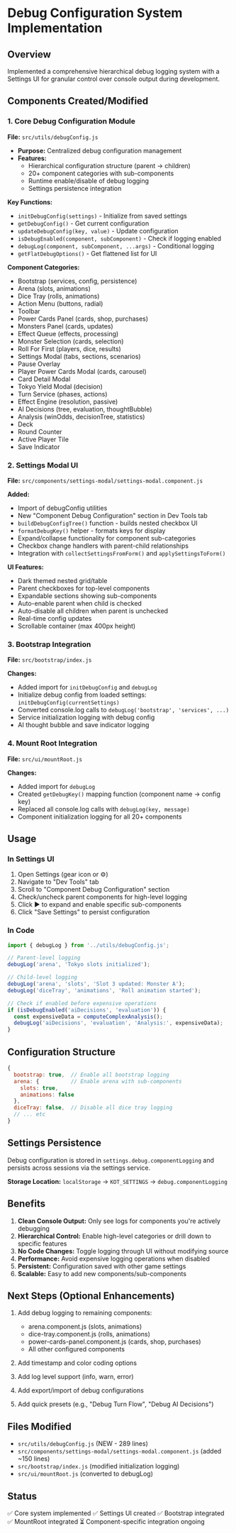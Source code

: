 # Debug Configuration System Implementation

## Overview
Implemented a comprehensive hierarchical debug logging system with a Settings UI for granular control over console output during development.

## Components Created/Modified

### 1. Core Debug Configuration Module
**File:** `src/utils/debugConfig.js`
- **Purpose:** Centralized debug configuration management
- **Features:**
  - Hierarchical configuration structure (parent → children)
  - 20+ component categories with sub-components
  - Runtime enable/disable of debug logging
  - Settings persistence integration
  
**Key Functions:**
- `initDebugConfig(settings)` - Initialize from saved settings
- `getDebugConfig()` - Get current configuration
- `updateDebugConfig(key, value)` - Update configuration
- `isDebugEnabled(component, subComponent)` - Check if logging enabled
- `debugLog(component, subComponent, ...args)` - Conditional logging
- `getFlatDebugOptions()` - Get flattened list for UI

**Component Categories:**
- Bootstrap (services, config, persistence)
- Arena (slots, animations)
- Dice Tray (rolls, animations)
- Action Menu (buttons, radial)
- Toolbar
- Power Cards Panel (cards, shop, purchases)
- Monsters Panel (cards, updates)
- Effect Queue (effects, processing)
- Monster Selection (cards, selection)
- Roll For First (players, dice, results)
- Settings Modal (tabs, sections, scenarios)
- Pause Overlay
- Player Power Cards Modal (cards, carousel)
- Card Detail Modal
- Tokyo Yield Modal (decision)
- Turn Service (phases, actions)
- Effect Engine (resolution, passive)
- AI Decisions (tree, evaluation, thoughtBubble)
- Analysis (winOdds, decisionTree, statistics)
- Deck
- Round Counter
- Active Player Tile
- Save Indicator

### 2. Settings Modal UI
**File:** `src/components/settings-modal/settings-modal.component.js`

**Added:**
- Import of debugConfig utilities
- New "Component Debug Configuration" section in Dev Tools tab
- `buildDebugConfigTree()` function - builds nested checkbox UI
- `formatDebugKey()` helper - formats keys for display
- Expand/collapse functionality for component sub-categories
- Checkbox change handlers with parent-child relationships
- Integration with `collectSettingsFromForm()` and `applySettingsToForm()`

**UI Features:**
- Dark themed nested grid/table
- Parent checkboxes for top-level components
- Expandable sections showing sub-components
- Auto-enable parent when child is checked
- Auto-disable all children when parent is unchecked
- Real-time config updates
- Scrollable container (max 400px height)

### 3. Bootstrap Integration
**File:** `src/bootstrap/index.js`

**Changes:**
- Added import for `initDebugConfig` and `debugLog`
- Initialize debug config from loaded settings: `initDebugConfig(currentSettings)`
- Converted console.log calls to `debugLog('bootstrap', 'services', ...)`
- Service initialization logging with debug config
- AI thought bubble and save indicator logging

### 4. Mount Root Integration
**File:** `src/ui/mountRoot.js`

**Changes:**
- Added import for `debugLog`
- Created `getDebugKey()` mapping function (component name → config key)
- Replaced all console.log calls with `debugLog(key, message)`
- Component initialization logging for all 20+ components

## Usage

### In Settings UI
1. Open Settings (gear icon or ⚙️)
2. Navigate to "Dev Tools" tab
3. Scroll to "Component Debug Configuration" section
4. Check/uncheck parent components for high-level logging
5. Click ▶ to expand and enable specific sub-components
6. Click "Save Settings" to persist configuration

### In Code
```javascript
import { debugLog } from '../utils/debugConfig.js';

// Parent-level logging
debugLog('arena', 'Tokyo slots initialized');

// Child-level logging
debugLog('arena', 'slots', 'Slot 3 updated: Monster A');
debugLog('diceTray', 'animations', 'Roll animation started');

// Check if enabled before expensive operations
if (isDebugEnabled('aiDecisions', 'evaluation')) {
  const expensiveData = computeComplexAnalysis();
  debugLog('aiDecisions', 'evaluation', 'Analysis:', expensiveData);
}
```

## Configuration Structure

```javascript
{
  bootstrap: true,  // Enable all bootstrap logging
  arena: {          // Enable arena with sub-components
    slots: true,
    animations: false
  },
  diceTray: false,  // Disable all dice tray logging
  // ... etc
}
```

## Settings Persistence

Debug configuration is stored in `settings.debug.componentLogging` and persists across sessions via the settings service.

**Storage Location:** `localStorage` → `KOT_SETTINGS` → `debug.componentLogging`

## Benefits

1. **Clean Console Output:** Only see logs for components you're actively debugging
2. **Hierarchical Control:** Enable high-level categories or drill down to specific features
3. **No Code Changes:** Toggle logging through UI without modifying source
4. **Performance:** Avoid expensive logging operations when disabled
5. **Persistent:** Configuration saved with other game settings
6. **Scalable:** Easy to add new components/sub-components

## Next Steps (Optional Enhancements)

1. Add debug logging to remaining components:
   - arena.component.js (slots, animations)
   - dice-tray.component.js (rolls, animations)
   - power-cards-panel.component.js (cards, shop, purchases)
   - All other configured components

2. Add timestamp and color coding options
3. Add log level support (info, warn, error)
4. Add export/import of debug configurations
5. Add quick presets (e.g., "Debug Turn Flow", "Debug AI Decisions")

## Files Modified
- `src/utils/debugConfig.js` (NEW - 289 lines)
- `src/components/settings-modal/settings-modal.component.js` (added ~150 lines)
- `src/bootstrap/index.js` (modified initialization logging)
- `src/ui/mountRoot.js` (converted to debugLog)

## Status
✅ Core system implemented
✅ Settings UI created
✅ Bootstrap integrated
✅ MountRoot integrated
⏳ Component-specific integration ongoing
